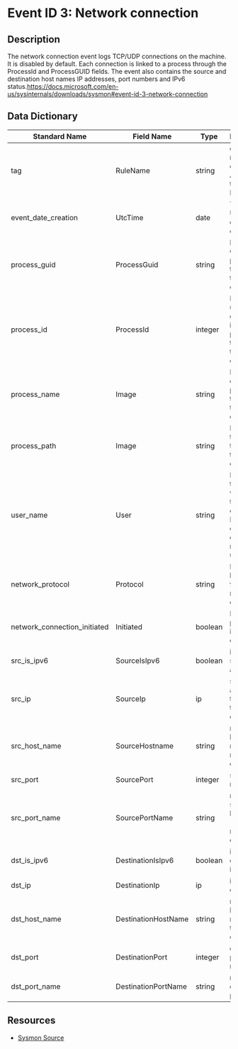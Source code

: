 # Event ID 3: Network connection

## Description
The network connection event logs TCP/UDP connections on the machine. It is disabled by default. Each connection is linked to a process through the ProcessId and ProcessGUID fields. The event also contains the source and destination host names IP addresses, port numbers and IPv6 status.https://docs.microsoft.com/en-us/sysinternals/downloads/sysmon#event-id-3-network-connection

## Data Dictionary
|Standard Name|Field Name|Type|Description|Sample Value|
|---|---|---|---|---|
|tag|RuleName|string|custom tag mapped to event. i.e ATT&CK technique ID|T1114|
|event_date_creation|UtcTime|date|Time in UTC when event was created|4/11/18 5:29|
|process_guid|ProcessGuid|string|Process Guid of the process that made the network connection|{A98268C1-957F-5ACD-0000-0010EB030000}|
|process_id|ProcessId|integer|Process ID used by the os to identify the process that made the network connection|4|
|process_name|Image|string|File name of the process that made the network connection|System|
|process_path|Image|string|File path of the process that made the network connection|System|
|user_name|User|string|Name of the account who made the network connection. It usually containes domain name and user name|NT AUTHORITY\SYSTEM|
|network_protocol|Protocol|string|Protocol being used for the network connection|udp|
|network_connection_initiated|Initiated|boolean|Indicated process initiated tcp connection|FALSE|
|src_is_ipv6|SourceIsIpv6|boolean|is the source ip an Ipv6|FALSE|
|src_ip|SourceIp|ip|source ip address that made the network connection|192.168.64.255|
|src_host_name|SourceHostname|string|name of the host that made the network connection|computer_name or none for broadcast|
|src_port|SourcePort|integer|source port number|138|
|src_port_name|SourcePortName|string|name of the source port being used (i.e. netbios-dgm)|netbios-dgm|
|dst_is_ipv6|DestinationIsIpv6|boolean|is the destination ip an Ipv6|C:\Windows\System32\cmd.exe|
|dst_ip|DestinationIp|ip|ip address destination|192.168.64.135|
|dst_host_name|DestinationHostName|string|name of the host that received the network connection|DC-WD-001|
|dst_port|DestinationPort|integer|destination port number|138|
|dst_port_name|DestinationPortName|string|name of the destination port|netbios-dgm|

## Resources
* [Sysmon Source](https://docs.microsoft.com/en-us/sysinternals/downloads/sysmon#event-id-3-network-connection)
